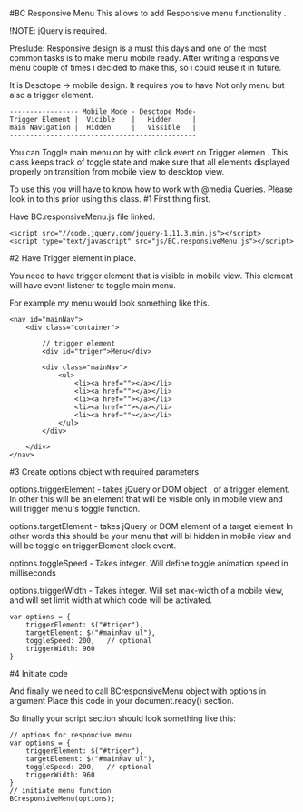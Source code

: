 #BC Responsive Menu
This allows to add Responsive menu functionality .

!NOTE: jQuery is required. 

Preslude: 
Responsive design is a must this days and one of the most common tasks is to make menu mobile ready. 
After writing a responsive menu couple of times i decided to make this, so i could reuse it in future. 


It is Desctope -> mobile design.
It requires you to have Not only menu but also a trigger element.

```
----------------- Mobile Mode - Desctope Mode-
Trigger Element |  Vicible    |   Hidden     |
main Navigation |  Hidden     |   Vissible   |
----------------------------------------------
```

You can Toggle main menu on  by with click event on Trigger elemen .
This class keeps track of toggle state and make sure that all elements displayed properly on transition from mobile view to descktop view. 

To use this you will have to know how to work with @media Queries. Please look in to this prior using this class. 
#1 First thing first. 

Have BC.responsiveMenu.js file linked.

```
<script src="//code.jquery.com/jquery-1.11.3.min.js"></script>
<script type="text/javascript" src="js/BC.responsiveMenu.js"></script>
```


#2 Have Trigger element in place. 

You need to have trigger element that is visible in mobile view. 
This element will have event listener to toggle main menu.  

For example my menu would look something like this.

```
<nav id="mainNav">
	<div class="container">

		// trigger element 
		<div id="triger">Menu</div>

		<div class="mainNav">
			<ul>
				<li><a href=""></a></li>
				<li><a href=""></a></li>
				<li><a href=""></a></li>
				<li><a href=""></a></li>
				<li><a href=""></a></li>
			</ul>
		</div>

	</div>		
</nav>	
```

#3 Create options object with required parameters

options.triggerElement - 
takes jQuery or DOM object , of a trigger element. 
In other this will be an element that will be visible only in mobile view and will trigger menu's toggle function.

options.targetElement - 
takes jQuery or DOM element of a target element
In other words this should be your menu that will bi hidden in mobile view and will be toggle on triggerElement clock event.

options.toggleSpeed - 
Takes integer. Will define toggle animation speed in milliseconds

options.triggerWidth - 
Takes integer. Will set max-width of a mobile view, and will set limit width at which code will be activated. 


```
var options = {
	triggerElement: $("#triger"),
	targetElement: $("#mainNav ul"),
	toggleSpeed: 200,	// optional
	triggerWidth: 960
}
```

#4 Initiate code

And finally we need to call BCresponsiveMenu object with options in argument
Place this code in your document.ready() section. 

So finally your script section should look something like this:

```
// options for responcive menu
var options = {
	triggerElement: $("#triger"),
	targetElement: $("#mainNav ul"),
	toggleSpeed: 200,	// optional
	triggerWidth: 960
}
// initiate menu function
BCresponsiveMenu(options);
```

